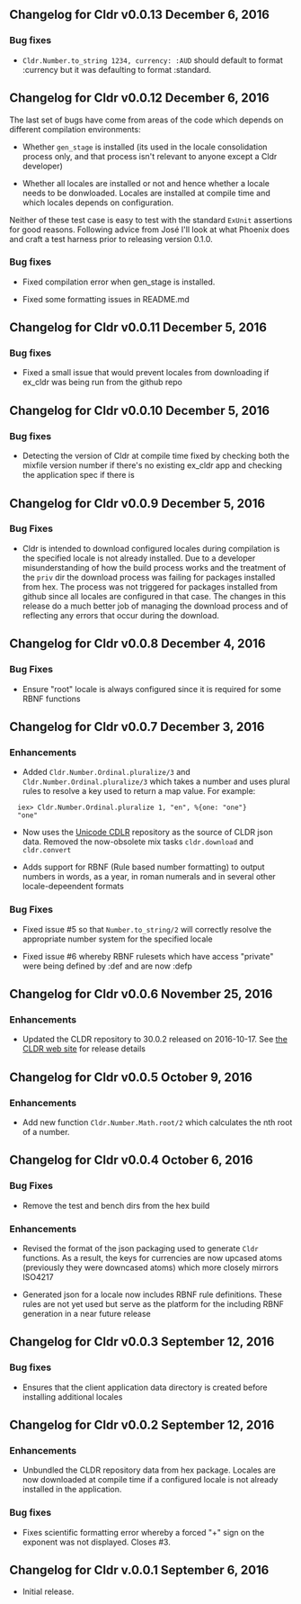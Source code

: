 ## Changelog for Cldr v0.0.13 December 6, 2016

### Bug fixes

* `Cldr.Number.to_string 1234, currency: :AUD` should default to format :currency but it was defaulting to format :standard.

## Changelog for Cldr v0.0.12 December 6, 2016

The last set of bugs have come from areas of the code which depends on different compilation environments:

* Whether `gen_stage` is installed (its used in the locale consolidation process only, and that process isn't relevant to anyone except a Cldr developer)

* Whether all locales are installed or not and hence whether a locale needs to be donwloaded.  Locales are installed at compile time and which locales depends on configuration.

Neither of these test case is easy to test with the standard `ExUnit` assertions for good reasons.  Following advice from José I'll look at what Phoenix does and craft a test harness prior to releasing version 0.1.0.

### Bug fixes

* Fixed compilation error when gen_stage is installed.

* Fixed some formatting issues in README.md

## Changelog for Cldr v0.0.11 December 5, 2016

### Bug fixes

* Fixed a small issue that would prevent locales from downloading if ex_cldr was being run from the github repo

## Changelog for Cldr v0.0.10 December 5, 2016

### Bug fixes

* Detecting the version of Cldr at compile time fixed by checking both the mixfile version number if there's no existing ex_cldr app and checking the application spec if there is

## Changelog for Cldr v0.0.9 December 5, 2016

### Bug Fixes

* Cldr is intended to download configured locales during compilation is the specified locale is not already installed.  Due to a developer misunderstanding of how the build process works and the treatment of the `priv` dir the download process was failing for packages installed from hex.  The process was not triggered for packages installed from github since all locales are configured in that case. The changes in this release do a much better job of managing the download process and of reflecting any errors that occur during the download.


## Changelog for Cldr v0.0.8 December 4, 2016

### Bug Fixes

* Ensure "root" locale is always configured since it is required for some RBNF functions

## Changelog for Cldr v0.0.7 December 3, 2016

### Enhancements

* Added `Cldr.Number.Ordinal.pluralize/3` and `Cldr.Number.Ordinal.pluralize/3` which takes a number and uses plural rules to resolve a key used to return a map value.  For example:

```
  iex> Cldr.Number.Ordinal.pluralize 1, "en", %{one: "one"}
  "one"
```

* Now uses the [Unicode CDLR](https://github.com/unicode-cldr) repository as the source of CLDR json data.  Removed the now-obsolete mix tasks `cldr.download` and `cldr.convert`

* Adds support for RBNF (Rule based number formatting) to output numbers in words, as a year, in roman numerals and in several other locale-depeendent formats

### Bug Fixes

* Fixed issue #5 so that `Number.to_string/2` will correctly resolve the appropriate number system for the specified locale

* Fixed issue #6 whereby RBNF rulesets which have access "private" were being defined by :def and are now :defp

## Changelog for Cldr v0.0.6 November 25, 2016

### Enhancements

* Updated the CLDR repository to 30.0.2 released on 2016-10-17.  See [the CLDR web site](http://cldr.unicode.org/index/downloads/cldr-30) for release details

## Changelog for Cldr v0.0.5 October 9, 2016

### Enhancements

* Add new function `Cldr.Number.Math.root/2` which calculates the nth root of a number.

## Changelog for Cldr v0.0.4 October 6, 2016

### Bug Fixes

* Remove the test and bench dirs from the hex build

### Enhancements

* Revised the format of the json packaging used to generate `Cldr` functions.  As a result, the keys for currencies are now upcased atoms (previously they were downcased atoms) which more closely mirrors ISO4217

* Generated json for a locale now includes RBNF rule definitions.  These rules are not yet used but serve as the platform for the including RBNF generation in a near future release

## Changelog for Cldr v0.0.3 September 12, 2016

### Bug fixes

* Ensures that the client application data directory is created before installing additional locales

## Changelog for Cldr v0.0.2 September 12, 2016

### Enhancements

* Unbundled the CLDR repository data from hex package.  Locales are now downloaded at compile time if a configured locale is not already installed in the application.

### Bug fixes

* Fixes scientific formatting error whereby a forced "+" sign on the exponent was not displayed.  Closes #3.

## Changelog for Cldr v.0.0.1 September 6, 2016

* Initial release.